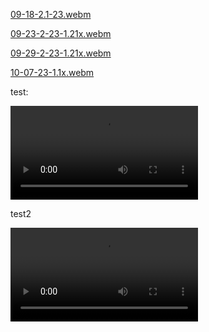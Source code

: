 [09-18-2.1-23.webm](https://github.com/greghab/piletexodus/assets/7407672/124361fb-846f-4b10-a97e-29d5bdee52c8)


[09-23-2-23-1.21x.webm](https://github.com/greghab/piletexodus/assets/7407672/756fb7bc-b420-444d-bad1-0daf19cf4cd1)


[09-29-2-23-1.21x.webm](https://github.com/fxkrait/piletexodus/assets/7407672/3f8e138f-e298-4c10-bde8-b0b383ff6b64)


[10-07-23-1.1x.webm](https://github.com/fxkrait/piletexodus/assets/7407672/041784be-e189-44a5-b6ea-4475088e6880)


test:

<video src="../../files/melody/08-14-23.webm"> </video>

test2

<video src="https://github.com/fxkrait/piletexodus/assets/7407672/3f8e138f-e298-4c10-bde8-b0b383ff6b6"> </video>
